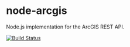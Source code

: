 # node-arcgis
Node.js implementation for the ArcGIS REST API.

[![Build Status](https://travis-ci.org/FabianMeul/Node-ArcGIS.svg?branch=develop)](https://travis-ci.org/FabianMeul/node-arcgis)
